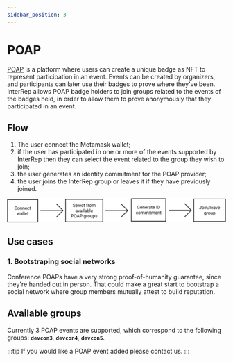 ```yaml
---
sidebar_position: 3
---
```


# POAP

[POAP](https://poap.xyz/) is a platform where users can create a unique badge as NFT to represent participation in an event. Events can be created by organizers, and participants can later use their badges to prove where they've been. InterRep allows POAP badge holders to join groups related to the events of the badges held, in order to allow them to prove anonymously that they participated in an event.

## Flow

1. The user connect the Metamask wallet;
2. if the user has participated in one or more of the events supported by InterRep then they can select the event related to the group they wish to join;
3. the user generates an identity commitment for the POAP provider;
4. the user joins the InterRep group or leaves it if they have previously joined.

![POAP flow](/img/poap_flow.svg)

## Use cases

### 1. Bootstraping social networks

Conference POAPs have a very strong proof-of-humanity guarantee, since they're handed out in person. That could make a great start to bootstrap a social network where group members mutually attest to build reputation.

## Available groups

Currently 3 POAP events are supported, which correspond to the following groups: **`devcon3`**, **`devcon4`**, **`devcon5`**.

:::tip
If you would like a POAP event added please contact us.
:::
